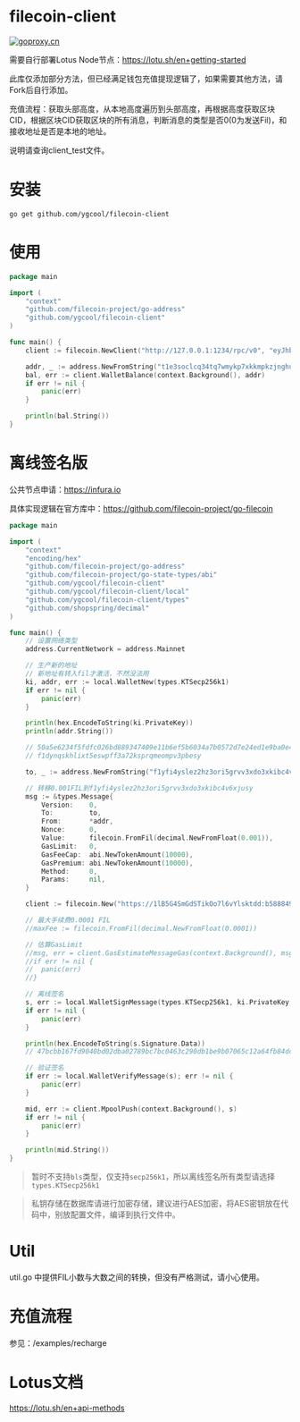 # filecoin-client

[![goproxy.cn](https://goproxy.cn/stats/github.com/myxtype/filecoin-client/badges/download-count.svg)](https://goproxy.cn)

需要自行部署Lotus Node节点：https://lotu.sh/en+getting-started

此库仅添加部分方法，但已经满足钱包充值提现逻辑了，如果需要其他方法，请Fork后自行添加。

充值流程：获取头部高度，从本地高度遍历到头部高度，再根据高度获取区块CID，根据区块CID获取区块的所有消息，判断消息的类型是否0(0为发送Fil)，和接收地址是否是本地的地址。

说明请查询client_test文件。

# 安装

`go get github.com/ygcool/filecoin-client`

# 使用

```go
package main

import (
	"context"
	"github.com/filecoin-project/go-address"
	"github.com/ygcool/filecoin-client"
)

func main() {
	client := filecoin.NewClient("http://127.0.0.1:1234/rpc/v0", "eyJhbGciOiJIUzI1NiIsInR5cCI6IkpXVCJ9.eyJBbGxvdyI6WyJyZWFkIiwid3JpdGUiLCJzaWduIiwiYWRtaW4iXX0.cF__3r_0IR9KwZ2nLkqcBW8vuPePruZieJAVvTAoUA4")

	addr, _ := address.NewFromString("t1e3soclcq34tq7wmykp7xkkmpkzjnghumm3syyay")
	bal, err := client.WalletBalance(context.Background(), addr)
	if err != nil {
		panic(err)
	}

	println(bal.String())
}
```

# 离线签名版

公共节点申请：https://infura.io

具体实现逻辑在官方库中：https://github.com/filecoin-project/go-filecoin

```go
package main

import (
	"context"
	"encoding/hex"
	"github.com/filecoin-project/go-address"
	"github.com/filecoin-project/go-state-types/abi"
	"github.com/ygcool/filecoin-client"
	"github.com/ygcool/filecoin-client/local"
	"github.com/ygcool/filecoin-client/types"
	"github.com/shopspring/decimal"
)

func main() {
	// 设置网络类型
	address.CurrentNetwork = address.Mainnet

	// 生产新的地址
	// 新地址有转入fil才激活，不然没法用
	ki, addr, err := local.WalletNew(types.KTSecp256k1)
	if err != nil {
		panic(err)
	}

	println(hex.EncodeToString(ki.PrivateKey))
	println(addr.String())

	// 50a5e6234f5fdfc026bd889347409e11b6ef5b6034a7b0572d7e24ed1e9ba0e4
	// f1dynqskhlixt5eswpff3a72ksprqmeompv3pbesy

	to, _ := address.NewFromString("f1yfi4yslez2hz3ori5grvv3xdo3xkibc4v6xjusy")

	// 转移0.001FIL到f1yfi4yslez2hz3ori5grvv3xdo3xkibc4v6xjusy
	msg := &types.Message{
		Version:    0,
		To:         to,
		From:       *addr,
		Nonce:      0,
		Value:      filecoin.FromFil(decimal.NewFromFloat(0.001)),
		GasLimit:   0,
		GasFeeCap:  abi.NewTokenAmount(10000),
		GasPremium: abi.NewTokenAmount(10000),
		Method:     0,
		Params:     nil,
	}

	client := filecoin.New("https://1lB5G4SmGdSTikOo7l6vYlsktdd:b58884915362a99b4fc18c2bf8af8358@filecoin.infura.io")

	// 最大手续费0.0001 FIL
	//maxFee := filecoin.FromFil(decimal.NewFromFloat(0.0001))

	// 估算GasLimit
	//msg, err = client.GasEstimateMessageGas(context.Background(), msg, &types.MessageSendSpec{MaxFee: maxFee}, nil)
	//if err != nil {
	//	panic(err)
	//}

	// 离线签名
	s, err := local.WalletSignMessage(types.KTSecp256k1, ki.PrivateKey, msg)
	if err != nil {
		panic(err)
	}

	println(hex.EncodeToString(s.Signature.Data))
	// 47bcbb167fd9040bd02dba02789bc7bc0463c290db1be9b07065c12a64fb84dc546bef7aedfba789d0d7ce2c4532f8fa0d2dd998985ad3ec1a8b064c26e4625a01

	// 验证签名
	if err := local.WalletVerifyMessage(s); err != nil {
		panic(err)
	}

	mid, err := client.MpoolPush(context.Background(), s)
	if err != nil {
		panic(err)
	}

	println(mid.String())
}

```

> 暂时不支持`bls`类型，仅支持`secp256k1`，所以离线签名所有类型请选择`types.KTSecp256k1`

> 私钥存储在数据库请进行加密存储，建议进行AES加密，将AES密钥放在代码中，别放配置文件，编译到执行文件中。

# Util

util.go 中提供FIL小数与大数之间的转换，但没有严格测试，请小心使用。

# 充值流程

参见：/examples/recharge

# Lotus文档

https://lotu.sh/en+api-methods
